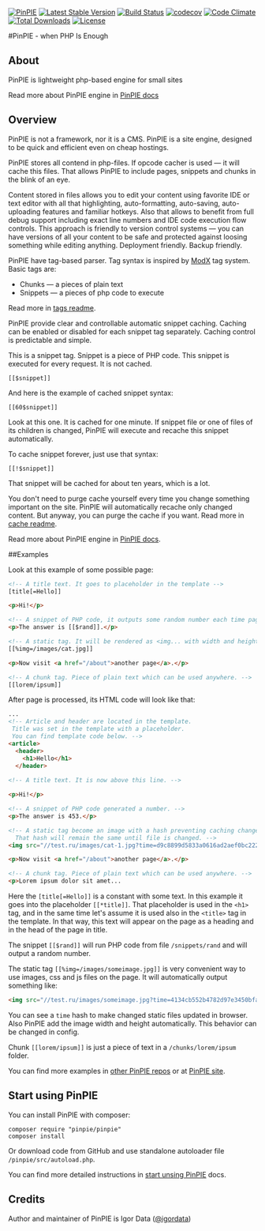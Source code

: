 [![PinPIE](https://img.shields.io/badge/PHP-PinPIE-brightgreen.svg)](http://pinpie.rocks/)
[![Latest Stable Version](https://img.shields.io/packagist/v/pinpie/pinpie.svg)](https://packagist.org/packages/pinpie/pinpie)
[![Build Status](http://img.shields.io/travis/pinpie/pinpie.svg)](https://travis-ci.org/pinpie/pinpie)
[![codecov](https://codecov.io/gh/pinpie/pinpie/branch/stable/graph/badge.svg)](https://codecov.io/gh/pinpie/pinpie)
[![Code Climate](https://codeclimate.com/github/pinpie/pinpie/badges/gpa.svg)](https://codeclimate.com/github/pinpie/pinpie)
[![Total Downloads](https://img.shields.io/packagist/dt/pinpie/pinpie.svg)](https://packagist.org/packages/pinpie/pinpie)
[![License](https://img.shields.io/packagist/l/pinpie/pinpie.svg)](https://packagist.org/packages/pinpie/pinpie)

#PinPIE - when PHP Is Enough

## About
PinPIE is lightweight php-based engine for small sites

Read more about PinPIE engine in [PinPIE docs](http://pinpie.rocks)

## Overview

PinPIE is not a framework, nor it is a CMS. PinPIE is a site engine, designed to be quick and efficient even on cheap hostings.


PinPIE stores all contend in php-files.
If opcode cacher is used &mdash; it will cache this files.
That allows PinPIE to include pages, snippets and chunks in the blink of an eye.


Content stored in files allows you to edit your content using favorite IDE or text editor with all that highlighting, auto-formatting, auto-saving, auto-uploading features and familiar hotkeys. Also that allows to benefit from full debug support including exact line numbers and IDE code execution flow controls.
This approach is friendly to version control systems — you can have versions of all your content to be safe and protected against loosing something while editing anything. Deployment friendly. Backup friendly.


PinPIE have tag-based parser. Tag syntax is inspired by [ModX](https://modx.com/) tag system.
Basic tags are:

- Chunks — a pieces of plain text
- Snippets — a pieces of php code to execute

Read more in [tags readme](http://pinpie.rocks/en/manual/tags).

PinPIE provide clear and controllable automatic snippet caching.
Caching can be enabled or disabled for each snippet tag separately.
Caching control is predictable and simple.

This is a snippet tag. Snippet is a piece of PHP code. This snippet is executed for every request. It is not cached.

```
[[$snippet]]
```

And here is the example of cached snippet syntax:

```
[[60$snippet]]
```

Look at this one. It is cached for one minute. If snippet file or one of files of its children is changed, PinPIE will execute and recache this snippet automatically.

To cache snippet forever, just use that syntax:

```
[[!$snippet]]
```

That snippet will be cached for about ten years, which is a lot.

You don't need to purge cache yourself every time you change something important on the site. PinPIE will automatically recache only changed content. But anyway, you can purge the cache if you want.
Read more in [cache readme](http://pinpie.rocks/en/manual/cache).

Read more about PinPIE engine in [PinPIE docs](http://pinpie.rocks).



##Examples

Look at this example of some possible page:

```HTML
<!-- A title text. It goes to placeholder in the template -->
[title[=Hello]]

<p>Hi!</p>

<!-- A snippet of PHP code, it outputs some random number each time page is rendered. -->
<p>The answer is [[$rand]].</p>

<!-- A static tag. It will be rendered as <img... with width and height (optional), see below -->
[[%img=/images/cat.jpg]]

<p>Now visit <a href="/about">another page</a>.</p>

<!-- A chunk tag. Piece of plain text which can be used anywhere. -->
[[lorem/ipsum]]
```

After page is processed, its HTML code will look like that:

```HTML
...
<!-- Article and header are located in the template.
 Title was set in the template with a placeholder.
 You can find template code below. -->
<article>
  <header>
    <h1>Hello</h1>
  </header>
  
<!-- A title text. It is now above this line. -->

<p>Hi!</p>

<!-- A snippet of PHP code generated a number. -->
<p>The answer is 453.</p>

<!-- A static tag become an image with a hash preventing caching changed files.
  That hash will remain the same until file is changed. -->
<img src="//test.ru/images/cat-1.jpg?time=d9c8899d5833a0616ad2aef0bc2229cd" width="640" height="427">

<p>Now visit <a href="/about">another page</a>.</p>

<!-- A chunk tag. Piece of plain text which can be used anywhere. -->
<p>Lorem ipsum dolor sit amet...
```

Here the `[title[=Hello]]` is a constant with some text. In this example it goes into the placeholder `[[*title]]`. That placeholder is used in the `<h1>` tag, and in the same time let's assume it is used also in the `<title>` tag in the template. In that way, this text will appear on the page as a heading and in the head of the page in title.

The snippet `[[$rand]]` will run PHP code from file `/snippets/rand` and will output a random number.

The static tag `[[%img=/images/someimage.jpg]]` is very convenient way to use images, css and js files on the page. It will automatically output something like:
```HTML
<img src="//test.ru/images/someimage.jpg?time=4134cb552b4782d97e3450bfa42eb049" width="640" height="427">
```
You can see a `time` hash to make changed static files updated in browser.  
Also PinPIE add the image width and height automatically. 
This behavior can be changed in config.

Chunk `[[lorem/ipsum]]` is just a piece of text in a `/chunks/lorem/ipsum` folder.

You can find more examples in [other PinPIE repos](https://github.com/pinpie) or at [PinPIE site](http://pinpie.rocks/en/examples).

## Start using PinPIE
You can install PinPIE with composer:

```
composer require "pinpie/pinpie"
composer install
```

Or download code from GitHub and use standalone autoloader file `/pinpie/src/autoload.php`.

You can find more detailed instructions in [start unsing PinPIE](http://pinpie.rocks/en/manual/start) docs.



## Credits
Author and maintainer of PinPIE is Igor Data ([@igordata](https://github.com/igordata))
